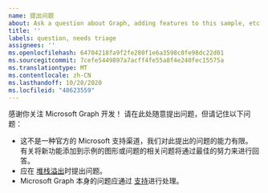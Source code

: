 ```yaml
---
name: 提出问题
about: Ask a question about Graph, adding features to this sample, etc.
title: ''
labels: question, needs triage
assignees: ''
ms.openlocfilehash: 64704218fa9f2fe280f1e6a3598c8fe98dc22d01
ms.sourcegitcommit: 7cefe5449897a7acff4fe55a8f4e240fec15575a
ms.translationtype: MT
ms.contentlocale: zh-CN
ms.lasthandoff: 10/20/2020
ms.locfileid: "48623559"
---
```

感谢你关注 Microsoft Graph 开发！ 请在此处随意提出问题，但请记住以下问题：

- 这不是一种官方的 Microsoft 支持渠道，我们对此提出的问题的能力有限。 有关将新功能添加到示例的图形或问题的相关问题将通过最佳的努力来进行回答。
- 应在 [堆栈溢出](https://stackoverflow.com/questions/tagged/microsoft-graph)时提出问题。
- Microsoft Graph 本身的问题应通过 [支持](https://developer.microsoft.com/graph/support)进行处理。
